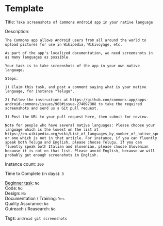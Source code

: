 # Template

Title: `Take screenshots of Commons Android app in your native language`

Description:
```
The Commons app allows Android users from all around the world to upload pictures for use in Wikipedia, Wikivoyage, etc.

As part of the app's localized documentation, we need screenshots in as many languages as possible.

Your task is to take screenshots of the app in your own native language.

Steps:

1) Claim this task, and post a comment saying what is your native language, for instance "Telugu".

2) Follow the instructions at https://github.com/commons-app/apps-android-commons/issues/960#issue-274097308 to take the required screenshots and send us a Git pull request.

3) Post the URL to your pull request here, then submit for review.

Note for people who have several native languages: Please choose your language which is the lowest on the list at https://en.wikipedia.org/wiki/List_of_languages_by_number_of_native_speakers, or one which is not in that article. For instance, if you can fluently speak both Telugu and English, please choose Telugu. If you can fluently speak both Italian and Slovenian, please choose Slovenian because it is not on that list. Please avoid English, because we will probably get enough screenshots in English.
```

Instance count: `300`

Time to Complete (in days): `3`

[Beginner task](https://developers.google.com/open-source/gci/faq#what_is_a_beginner_task): `No`  
Code: `No`  
Design: `No`  
Documentation / Training: `Yes`  
Quality Assurance: `No`  
Outreach / Reasearch: `No`

Tags: `android git screenshots`

